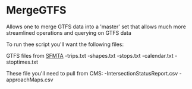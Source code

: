 # MergeGTFS
Allows one to merge GTFS data into a 'master' set that allows much more streamlined operations and querying on GTFS data

To run thee script you'll want the following files:

GTFS files from [SFMTA](https://www.sfmta.com/reports/gtfs-transit-data "SFMTA")
-trips.txt
-shapes.txt
-stops.txt
-calendar.txt
-stoptimes.txt

These file you'll need to pull from CMS:
-IntersectionStatusReport.csv
-approachMaps.csv



